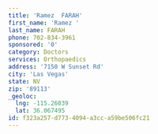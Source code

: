 ```yaml
---
title: 'Ramez  FARAH'
first_name: 'Ramez '
last_name: FARAH
phone: 702-834-3961
sponsored: '0'
category: Doctors
services: Orthopaedics
address: '7150 W Sunset Rd'
city: 'Las Vegas'
state: NV
zip: '89113'
_geoloc:
  lng: -115.26039
  lat: 36.067495
id: f323a257-d773-4094-a3cc-a59be506fc21
---
```

